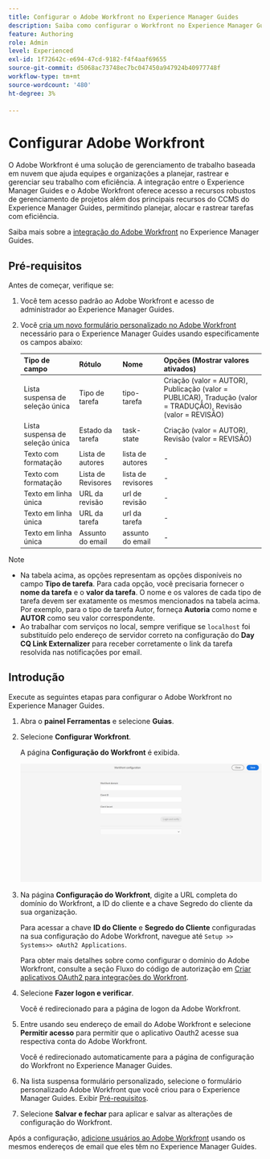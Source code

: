 ```yaml
---
title: Configurar o Adobe Workfront no Experience Manager Guides
description: Saiba como configurar o Workfront no Experience Manager Guides
feature: Authoring
role: Admin
level: Experienced
exl-id: 1f72642c-e694-47cd-9182-f4f4aaf69655
source-git-commit: d5068ac73748ec7bc047450a947924b40977748f
workflow-type: tm+mt
source-wordcount: '480'
ht-degree: 3%

---
```


# Configurar Adobe Workfront

O Adobe Workfront é uma solução de gerenciamento de trabalho baseada em nuvem que ajuda equipes e organizações a planejar, rastrear e gerenciar seu trabalho com eficiência. A integração entre o Experience Manager Guides e o Adobe Workfront oferece acesso a recursos robustos de gerenciamento de projetos além dos principais recursos do CCMS do Experience Manager Guides, permitindo planejar, alocar e rastrear tarefas com eficiência.

Saiba mais sobre a [integração do Adobe Workfront](../user-guide/workfront-integration.md) no Experience Manager Guides.

## Pré-requisitos

Antes de começar, verifique se:

1. Você tem acesso padrão ao Adobe Workfront e acesso de administrador ao Experience Manager Guides.
2. Você [cria um novo formulário personalizado no Adobe Workfront](https://experienceleague.adobe.com/pt-br/docs/workfront/using/administration-and-setup/customize/custom-forms/design-a-form/design-a-form) necessário para o Experience Manager Guides usando especificamente os campos abaixo:

   | Tipo de campo | Rótulo | Nome | Opções (Mostrar valores ativados) |
   |------------|------|------|-------------------------------|
   | Lista suspensa de seleção única | Tipo de tarefa | tipo-tarefa | Criação (valor = AUTOR), Publicação (valor = PUBLICAR), Tradução (valor = TRADUÇÃO), Revisão (valor = REVISÃO) |
   | Lista suspensa de seleção única | Estado da tarefa | task-state | Criação (valor = AUTOR), Revisão (valor = REVISÃO) |
   | Texto com formatação | Lista de autores | lista de autores | - |
   | Texto com formatação | Lista de Revisores | lista de revisores | - |
   | Texto em linha única | URL da revisão | url de revisão | - |
   | Texto em linha única | URL da tarefa | url da tarefa | - |
   | Texto em linha única | Assunto do email | assunto do email | - |

>[!NOTE]
>
> * Na tabela acima, as opções representam as opções disponíveis no campo **Tipo de tarefa**. Para cada opção, você precisaria fornecer o **nome da tarefa** e o **valor da tarefa**. O nome e os valores de cada tipo de tarefa devem ser exatamente os mesmos mencionados na tabela acima. Por exemplo, para o tipo de tarefa Autor, forneça **Autoria** como nome e **AUTOR** como seu valor correspondente.
> * Ao trabalhar com serviços no local, sempre verifique se `localhost` foi substituído pelo endereço de servidor correto na configuração do **Day CQ Link Externalizer** para receber corretamente o link da tarefa resolvida nas notificações por email.

## Introdução

Execute as seguintes etapas para configurar o Adobe Workfront no Experience Manager Guides.

1. Abra o **painel Ferramentas** e selecione **Guias**.
2. Selecione **Configurar Workfront**.

   A página **Configuração do Workfront** é exibida.

   ![](assets/configure-workfront-page.png)

3. Na página **Configuração do Workfront**, digite a URL completa do domínio do Workfront, a ID do cliente e a chave Segredo do cliente da sua organização.

   Para acessar a chave **ID do Cliente** e **Segredo do Cliente** configuradas na sua configuração do Adobe Workfront, navegue até `Setup >> Systems>> oAuth2 Applications`.

   Para obter mais detalhes sobre como configurar o domínio do Adobe Workfront, consulte a seção Fluxo do código de autorização em [Criar aplicativos OAuth2 para integrações do Workfront](https://experienceleague.adobe.com/pt-br/docs/workfront/using/administration-and-setup/configure-integrations/create-oauth-application#create-an-oauth2-application-using-user-credentials-authorization-code-flow).

4. Selecione **Fazer logon e verificar**.

   Você é redirecionado para a página de logon da Adobe Workfront.
5. Entre usando seu endereço de email do Adobe Workfront e selecione **Permitir acesso** para permitir que o aplicativo Oauth2 acesse sua respectiva conta do Adobe Workfront.

   Você é redirecionado automaticamente para a página de configuração do Workfront no Experience Manager Guides.

6. Na lista suspensa formulário personalizado, selecione o formulário personalizado Adobe Workfront que você criou para o Experience Manager Guides. Exibir [Pré-requisitos](#prerequisites).
7. Selecione **Salvar e fechar** para aplicar e salvar as alterações de configuração do Workfront.

Após a configuração, [adicione usuários ao Adobe Workfront](https://experienceleague.adobe.com/pt-br/docs/workfront/using/administration-and-setup/add-users/create-manage-users/add-users) usando os mesmos endereços de email que eles têm no Experience Manager Guides.

